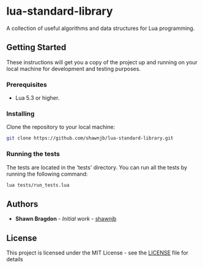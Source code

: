 # lua-standard-library

A collection of useful algorithms and data structures for Lua programming.

## Getting Started

These instructions will get you a copy of the project up and running on your local machine for development and testing purposes.

### Prerequisites

- Lua 5.3 or higher.

### Installing

Clone the repository to your local machine:

```bash
git clone https://github.com/shawnjb/lua-standard-library.git
```

### Running the tests

The tests are located in the 'tests' directory. You can run all the tests by running the following command:

```bash
lua tests/run_tests.lua
```

## Authors

* **Shawn Bragdon** - *Initial work* - [shawnjb](https://github.com/shawnjb)

## License

This project is licensed under the MIT License - see the [LICENSE](LICENSE) file for details
